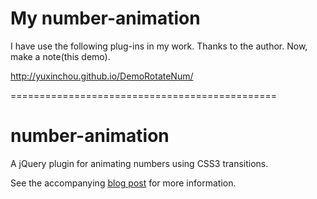 
My number-animation
================

I have use the following plug-ins in my work.
Thanks to the author.
Now, make a note(this demo).

http://yuxinchou.github.io/DemoRotateNum/

==============================================



number-animation
================

A jQuery plugin for animating numbers using CSS3 transitions.

See the accompanying
[blog post](http://www.scottlogic.co.uk/2012/09/picker-style-number-animation-with-jquery-and-css3/)
for more information.


